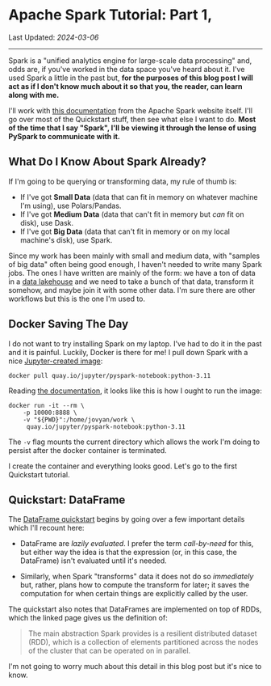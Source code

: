 # Apache Spark Tutorial: Part 1, 

<!-- ID: 202403060010 -->
Last Updated: _2024-03-06_

---

Spark is a "unified analytics engine for large-scale data processing" and, odds are, if you've worked in the data space you've heard about it.  I've used Spark a little in the past but, **for the purposes of this blog post I will act as if I don't know much about it so that you, the reader, can learn along with me.**

I'll work with [this documentation](https://spark.apache.org/docs/latest/api/python/getting_started/index.html) from the Apache Spark website itself.  I'll go over most of the Quickstart stuff, then see what else I want to do.  **Most of the time that I say "Spark", I'll be viewing it through the lense of using PySpark to communicate with it.**

## What Do I Know About Spark Already?

If I'm going to be querying or transforming data, my rule of thumb is:

- If I've got **Small Data** (data that can fit in memory on whatever machine I'm using), use Polars/Pandas.
- If I've got **Medium Data** (data that can't fit in memory but _can_ fit on disk), use Dask.
- If I've got **Big Data** (data that can't fit in memory or on my local machine's disk), use Spark.

Since my work has been mainly with small and medium data, with "samples of big data" often being good enough, I haven't needed to write many Spark jobs.  The ones I have written are mainly of the form: we have a ton of data in a [data lakehouse](https://cloud.google.com/discover/what-is-a-data-lakehouse) and we need to take a bunch of that data, transform it somehow, and maybe join it with some other data.  I'm sure there are other workflows but this is the one I'm used to.

## Docker Saving The Day

I do not want to try installing Spark on my laptop.  I've had to do it in the past and it is painful. Luckily, Docker is there for me!  I pull down Spark with a nice [Jupyter-created image](https://quay.io/repository/jupyter/pyspark-notebook?tab=tags):

```shell
docker pull quay.io/jupyter/pyspark-notebook:python-3.11
```

Reading [the documentation](https://jupyter-docker-stacks.readthedocs.io/en/latest/index.html), it looks like this is how I ought to run the image:

```shell
docker run -it --rm \
    -p 10000:8888 \
    -v "${PWD}":/home/jovyan/work \
     quay.io/jupyter/pyspark-notebook:python-3.11
```

The `-v` flag mounts the current directory which allows the work I'm doing to persist after the docker container is terminated.

I create the container and everything looks good.  Let's go to the first Quickstart tutorial.

## Quickstart: DataFrame

The [DataFrame quickstart](https://spark.apache.org/docs/latest/api/python/getting_started/quickstart_df.html) begins by going over a few important details which I'll recount here:

- DataFrame are _lazily evaluated_.  I prefer the term _call-by-need_ for this, but either way the idea is that the expression (or, in this case, the DataFrame) isn't evaluated until it's needed.

- Similarly, when Spark "transforms" data it does not do so _immediately_ but, rather, plans how to compute the transform for later; it saves the computation for when certain things are explicitly called by the user.

The quickstart also notes that DataFrames are implemented on top of RDDs, which the linked page gives us the definition of:

> The main abstraction Spark provides is a resilient distributed dataset (RDD), which is a collection of elements partitioned across the nodes of the cluster that can be operated on in parallel.

I'm not going to worry much about this detail in this blog post but it's nice to know.




<!-- ## Next Time

The next thing that the tutorial recommends doing is a [Chatbot Tutorial](https://www.elastic.co/search-labs/tutorials/chatbot-tutorial/welcome).  Since this tutorial goes over the [Langchain](https://www.langchain.com/) project and works with some concepts I'm not familiar with, I think it might be fun to try out.

See you there! -->
